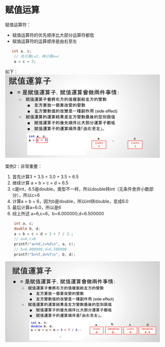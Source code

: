 # 赋值运算

赋值运算符：
- 赋值运算符的优先顺序比大部分运算符都低
- 赋值运算符的运算顺序是由右至左

```c++
   int a, c;
    // 先计算c=3，再计算a=c
    a = c = 3;
```

如下：
![图片](pics//pic-1.jpg)


案例2：非常重要：
1. 首先计算3 + 3.5 = 3.0 + 3.5 = 6.5
2. 继续计算 a = b = c = d = 6.5
3. c是int，6.5是double，类型不一样，所以double转int（无条件舍弃小数部分），所以c=6
4. 计算a = b = 6，因为b是double，所以int转double，变成6.0
5. 最后计算a=6.0，所以是6
6. 综上所述 a=6,c=6，b=6.000000,d=6.500000


```c++
    int a, c;
    double b, d;
    a = b = c = d = 3 + 7 / 2.;
    // a=6,c=6
    printf("a=%d,c=%d\n", a, c);
    // b=6.000000,d=6.500000
    printf("b=%f,d=%f\n", b, d);
```

![案例2](pics//pic-2.jpg)
